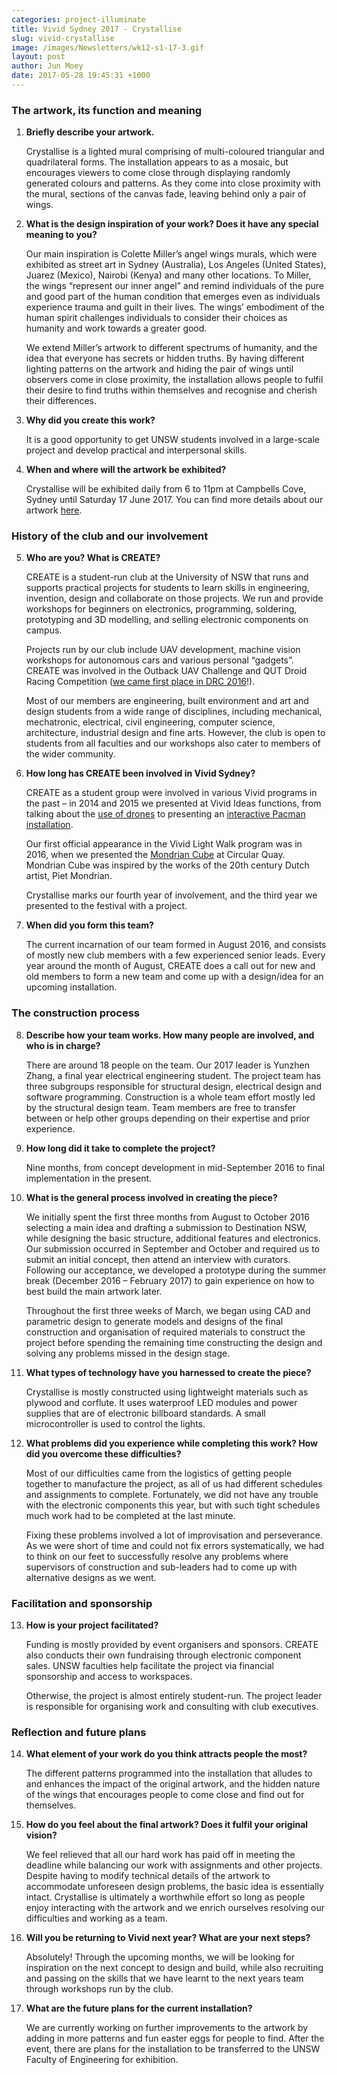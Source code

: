 ```yaml
---
categories: project-illuminate
title: Vivid Sydney 2017 - Crystallise
slug: vivid-crystallise
image: /images/Newsletters/wk12-s1-17-3.gif
layout: post
author: Jun Moey
date: 2017-05-28 19:45:31 +1000
---
```




### The artwork, its function and meaning

1.  **Briefly describe your artwork.**

    Crystallise is a lighted mural comprising of multi-coloured triangular and quadrilateral forms. The installation appears to as a mosaic, but encourages viewers to come close through displaying randomly generated colours and patterns. As they come into close proximity with the mural, sections of the canvas fade, leaving behind only a pair of wings.



2.  **What is the design inspiration of your work? Does it have any special meaning to you?**

    Our main inspiration is Colette Miller’s angel wings murals, which were exhibited as street art in Sydney (Australia), Los Angeles (United States), Juarez (Mexico), Nairobi (Kenya) and many other locations. To Miller, the wings “represent our inner angel” and remind individuals of the pure and good part of the human condition that emerges even as individuals experience trauma and guilt in their lives. The wings’ embodiment of the human spirit challenges individuals to consider their choices as humanity and work towards a greater good.

    We extend Miller’s artwork to different spectrums of humanity, and the idea that everyone has secrets or hidden truths. By having different lighting patterns on the artwork and hiding the pair of wings until observers come in close proximity, the installation allows people to fulfil their desire to find truths within themselves and recognise and cherish their differences.



3.  **Why did you create this work?**

    It is a good opportunity to get UNSW students involved in a large-scale project and develop practical and interpersonal skills.


4. **When and where will the artwork be exhibited?**

    Crystallise will be exhibited daily from 6 to 11pm at Campbells Cove, Sydney until Saturday 17 June 2017. You can find more details about our artwork [here](https://www.vividsydney.com/event/light/crystallise).


### History of the club and our involvement

5.  **Who are you? What is CREATE?**

    CREATE is a student-run club at the University of NSW that runs and supports practical projects for students to learn skills in engineering, invention, design and collaborate on those projects. We run and provide workshops for beginners on electronics, programming, soldering, prototyping and 3D modelling, and selling electronic components on campus.

    Projects run by our club include UAV development, machine vision workshops for autonomous cars and various personal “gadgets”. CREATE was involved in the Outback UAV Challenge and QUT Droid Racing Competition ([we came first place in DRC 2016](https://www.engineering.unsw.edu.au/news/create-dominates-droid-racing-competition)!).

    Most of our members are engineering, built environment and art and design students from a wide range of disciplines, including mechanical, mechatronic, electrical, civil engineering, computer science, architecture, industrial design and fine arts. However, the club is open to students from all faculties and our workshops also cater to members of the wider community.


6.  **How long has CREATE been involved in Vivid Sydney?**

    CREATE as a student group were involved in various Vivid programs in the past – in 2014 and 2015 we presented at Vivid Ideas functions, from talking about the [use of drones](https://www.youtube.com/watch?v=JPdm0diOfyA) to presenting an [interactive Pacman installation](http://newsroom.unsw.edu.au/unswtv-giant-robotic-pac-man-game-light-vivid-sydney).

    Our first official appearance in the Vivid Light Walk program was in 2016, when we presented the [Mondrian Cube](http://newsroom.unsw.edu.au/news/students/student-group-create-lights-vivid-mondrian-cube) at Circular Quay. Mondrian Cube was inspired by the works of the 20th century Dutch artist, Piet Mondrian.

    Crystallise marks our fourth year of involvement, and the third year we presented to the festival with a project.


7.  **When did you form this team?**

    The current incarnation of our team formed in August 2016, and consists of mostly new club members with a few experienced senior leads. Every year around the month of August, CREATE does a call out for new and old members to form a new team and come up with a design/idea for an upcoming installation.


### The construction process

8.  **Describe how your team works. How many people are involved, and who is in charge?**

    There are around 18 people on the team. Our 2017 leader is Yunzhen Zhang, a final year electrical engineering student. The project team has three subgroups responsible for structural design, electrical design and software programming. Construction is a whole team effort mostly led by the structural design team. Team members are free to transfer between or help other groups depending on their expertise and prior experience.


9.  **How long did it take to complete the project?**

    Nine months, from concept development in mid-September 2016 to final implementation in the present.


10.  **What is the general process involved in creating the piece?**

        We initially spent the first three months from August to October 2016 selecting a main idea and drafting a submission to Destination NSW, while designing the basic structure, additional features and electronics. Our submission occurred in September and October and required us to submit an initial concept, then attend an interview with curators. Following our acceptance, we developed a prototype during the summer break (December 2016 – February 2017) to gain experience on how to best build the main artwork later.

        Throughout the first three weeks of March, we began using CAD and parametric design to generate models and designs of the final construction and organisation of required materials to construct the project before spending the remaining time constructing the design and solving any problems missed in the design stage.


11. **What types of technology have you harnessed to create the piece?**

    Crystallise is mostly constructed using lightweight materials such as plywood and corflute. It uses waterproof LED modules and power supplies that are of electronic billboard standards. A small microcontroller is used to control the lights.


12. **What problems did you experience while completing this work? How did you overcome these difficulties?**

    Most of our difficulties came from the logistics of getting people together to manufacture the project, as all of us had different schedules and assignments to complete. Fortunately, we did not have any trouble with the electronic components this year, but with such tight schedules much work had to be completed at the last minute.

    Fixing these problems involved a lot of improvisation and perseverance. As we were short of time and could not fix errors systematically, we had to think on our feet to successfully resolve any problems where supervisors of construction and sub-leaders had to come up with alternative designs as we went.


### Facilitation and sponsorship

13. **How is your project facilitated?**

    Funding is mostly provided by event organisers and sponsors. CREATE also conducts their own fundraising through electronic component sales. UNSW faculties help facilitate the project via financial sponsorship and access to workspaces.

    Otherwise, the project is almost entirely student-run. The project leader is responsible for organising work and consulting with club executives.  


### Reflection and future plans

14. **What element of your work do you think attracts people the most?**

    The different patterns programmed into the installation that alludes to and enhances the impact of the original artwork, and the hidden nature of the wings that encourages people to come close and find out for themselves.


15. **How do you feel about the final artwork? Does it fulfil your original vision?**

    We feel relieved that all our hard work has paid off in meeting the deadline while balancing our work with assignments and other projects. Despite having to modify technical details of the artwork to accommodate unforeseen design problems, the basic idea is essentially intact. Crystallise is ultimately a worthwhile effort so long as people enjoy interacting with the artwork and we enrich ourselves resolving our difficulties and working as a team.


16. **Will you be returning to Vivid next year? What are your next steps?**

    Absolutely! Through the upcoming months, we will be looking for inspiration on the next concept to design and build, while also recruiting and passing on the skills that we have learnt to the next years team through workshops run by the club.


17. **What are the future plans for the current installation?**

    We are currently working on further improvements to the artwork by adding in more patterns and fun easter eggs for people to find. After the event, there are plans for the installation to be transferred to the UNSW Faculty of Engineering for exhibition.
